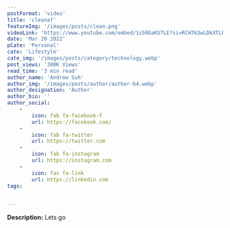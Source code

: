 ```yaml
---
postFormat: 'video'
title: 'cleanaf'
featureImg: '/images/posts/clean.png'
videoLink: 'https://www.youtube.com/embed/1s50GaKSTLE?si=RCH763wLDkXTLhR7'
date: 'Mar 20 2022'
pCate: 'Personal'
cate: 'Lifestyle'
cate_img: '/images/posts/category/technology.webp'
post_views: '300K Views'
read_time: '3 min read'
author_name: 'Andrew Suh'
author_img: '/images/posts/author/author-b4.webp'
author_designation: 'Author'
author_bio: ''
author_social:
    -
        icon: fab fa-facebook-f
        url: https://facebook.com/
    -
        icon: fab fa-twitter
        url: https://twitter.com
    -
        icon: fab fa-instagram
        url: https://instagram.com
    - 
        icon: fas fa-link
        url: https://linkedin.com
tags: 


---
```


**Description:** Lets go






